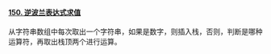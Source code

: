 #### [150. 逆波兰表达式求值](https://leetcode.cn/problems/evaluate-reverse-polish-notation/)

从字符串数组中每次取出一个字符串，如果是数字，则插入栈，否则，判断是哪种运算符，再取出栈顶两个进行运算。